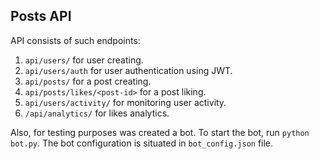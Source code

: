## Posts API

API consists of such endpoints:

1. `api/users/` for user creating.
2. `api/users/auth` for user authentication using JWT.
3. `api/posts/` for a post creating.
4. `api/posts/likes/<post-id>` for a post liking.
5. `api/users/activity/` for monitoring user activity.
6. `/api/analytics/` for likes analytics.

Also, for testing purposes was created a bot.
To start the bot, run `python bot.py`.
The bot configuration is situated in `bot_config.json` file.

